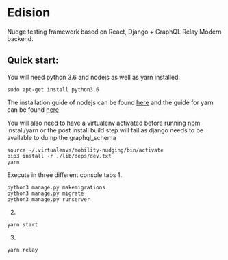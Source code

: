 # Edision
Nudge testing framework based on React, Django + GraphQL Relay Modern backend.

## Quick start:
You will need python 3.6 and nodejs as well as yarn installed.
```
sudo apt-get install python3.6
```
The installation guide of nodejs can be found [here](https://docs.npmjs.com/getting-started/installing-node) and the guide for yarn can be found [here](https://yarnpkg.com/en/)

You will also need to have a virtualenv activated before running npm install/yarn or the post install build step will fail as django needs to be available to dump the graphql_schema

```
source ~/.virtualenvs/mobility-nudging/bin/activate
pip3 install -r ./lib/deps/dev.txt
yarn
```

Execute in three different console tabs
1.
```
python3 manage.py makemigrations
python3 manage.py migrate
python3 manage.py runserver
```

2.
```
yarn start
```

3.
```
yarn relay
```
